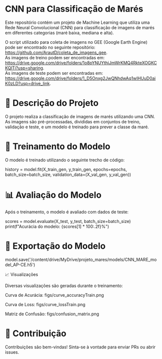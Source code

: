# CNN para Classificação de Marés

Este repositório contém um projeto de Machine Learning que utiliza uma Rede Neural Convolucional (CNN) para classificação de imagens de marés em diferentes categorias (maré baixa, mediana e alta). <br/>

O script utilizado para coleta de imagens no GEE (Google Earth Engine) pode ser encontrado no seguinte repositório: https://github.com/ArautD/coleta_de_imagens_gee. <br/>
As imagens de treino podem ser encontradas em: https://drive.google.com/drive/folders/1o8pYNUYthiJmWrKMQ4RkteXOGKCKQlTi?usp=sharing. <br/>
As imagens de teste podem ser encontradas em: https://drive.google.com/drive/folders/1_D5Onxg2JwQNhdwAq1wIHUuD0aiK0zLD?usp=drive_link. <br/>

# 📄 Descrição do Projeto

O projeto realiza a classificação de imagens de marés utilizando uma CNN. As imagens são pré-processadas, divididas em conjuntos de treino, validação e teste, e um modelo é treinado para prever a classe da maré.

# 🔧 Treinamento do Modelo

O modelo é treinado utilizando o seguinte trecho de código:

history = model.fit(X_train_gen, y_train_gen, epochs=epochs, batch_size=batch_size, validation_data=(X_val_gen, y_val_gen))

# 📊 Avaliação do Modelo

Após o treinamento, o modelo é avaliado com dados de teste:

scores = model.evaluate(X_test, y_test, batch_size=batch_size)
print(f"Acurácia do modelo: {scores[1] * 100:.2f}%")

# 📁 Exportação do Modelo

model.save('/content/drive/MyDrive/projeto_mares/models/CNN_MARE_model_AP-CE.h5')

📈 Visualizações

Diversas visualizações são geradas durante o treinamento:

Curva de Acurácia: figs/curve_accuracyTrain.png

Curva de Loss: figs/curve_lossTrain.png

Matriz de Confusão: figs/confusion_matrix.png

# 🤝 Contribuição

Contribuições são bem-vindas! Sinta-se à vontade para enviar PRs ou abrir issues.
